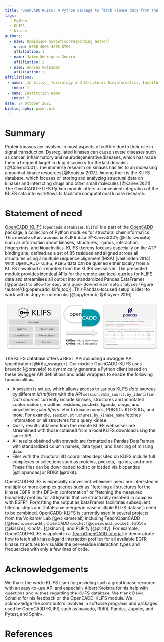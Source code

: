 ```yaml
---
title: 'OpenCADD-KLIFS: A Python package to fetch kinase data from the KLIFS database'
tags:
  - Python
  - KLIFS
  - kinase
authors:
  - name: Dominique Sydow^[corresponding author]
    orcid: 0000-0003-4205-8705
    affiliation: 1
  - name: Jaime Rodríguez-Guerra
    affiliation: 2
  - name: Andrea Volkamer
    affiliation: 1
affiliations:
 - name: _In Silico_ Toxicology and Structural Bioinformatics, Institute of Physiology, Charité – Universitätsmedizin Berlin, corporate member of Freie Universität Berlin and Humboldt-Universität zu Berlin, Augustenburger Platz 1, 13353 Berlin, Germany
   index: 1
 - name: Institution Name
   index: 2
date: 27 October 2021
bibliography: paper.bib
---
```


# Summary

Protein kinases are involved in most aspects of cell life due to their role in signal transduction. Dysregulated kinases can cause severe diseases such as cancer, inflammatory and neurodegenerative diseases, which has made them a frequent target in drug discovery for the last decades [@Cohen:2001].
The immense research on kinases has led to an increasing amount of kinase resources [@Kooistra:2017].
Among them is the KLIFS database, which focuses on storing and analyzing structural data on kinases and interacting drugs and other small molecules [@Kanev:2021].
The OpenCADD-KLIFS Python module offers a convenient integration of the KLIFS data into workflows to facilitate computational kinase research.

# Statement of need

[OpenCADD-KLIFS](https://opencadd.readthedocs.io/en/latest/databases_klifs.html) (``opencadd.databases.klifs``) is a part of the [OpenCADD](https://opencadd.readthedocs.io/) package, a collection of Python modules for structural cheminformatics.
This module offers access to KLIFS data [@Kanev:2021; @klifs_website] such as information about kinases, structures, ligands, 
interaction fingerprints, and bioactivities. 
KLIFS thereby focuses especially on the ATP binding site, defined as a set of 85 residues and aligned across all structures using a multiple sequence alignment (MSA) [vanLinden:2014].
With OpenCADD-KLIFS, KLIFS data can be queried either locally from a KLIFS download or remotely from the KLIFS webserver. 
The presented module provides identical APIs for the remote and local queries for KLIFS data and streamlines all output into 
standardized Pandas DataFrames [@pandas] to allow for easy and quick downstream data analyses (Figure \autoref{fig:opencadd_klifs_toc}). This Pandas-focused setup is ideal to work with in Jupyter notebooks [@jupyterhub; @Kluyver:2016]. 


![OpenCADD-KLIFS fetches KLIFS data [@Kanev:2021] offline from a KLIFS download or online from the KLIFS database and formats the output in user-friendly Pandas DataFrames [@pandas].\label{fig:opencadd_klifs_toc}](opencadd_klifs_toc.png)

The KLIFS database offers a REST API including a Swagger API specification [@klifs_swagger]. Our module OpenCADD-KLIFS uses bravado [@bravado] to dynamically generate a Python client based on these Swagger API definitions and adds wrappers to enable the following functionalities:

- A session is set up, which allows access to various KLIFS *data sources* by different *identifiers* with the API ``session.data_source.by_identifier``. *Data sources* currently include kinases, structures and annotated conformations, modified residues, pockets, ligands, drugs, and bioactivities; *identifiers* refer to kinase names, PDB IDs, KLIFS IDs, and more.
For example, ``session.structures.by_kinase_name`` fetches information on all structures for a query kinase.
- Query results obtained from the remote KLIFS webserver are streamlined with those obtained from a local KLIFS download using the same API.
- All results obtained with bravado are formatted as Pandas DataFrames with standardized column names, data types, and handling of missing data.
- Files with the structural 3D coordinates deposited on KLIFS include full complexes or selections such as proteins, pockets, ligands, and more. These files can be downloaded to disc or loaded via biopandas [@biopandas] or RDKit [@rdkit].

OpenCADD-KLIFS is especially convenient whenever users are interested in multiple or more complex queries such as "fetching all structures for the kinase EGFR in the DFG-in conformation" or "fetching the measured bioactivity profiles for all ligands that are structurally resolved in complex with EGFR". Formatting the output as DataFrames facilitates subsequent filtering steps and DataFrame merges in case multiple KLIFS datasets need to be combined.
OpenCADD-KLIFS is currently used in several projects from the Volkamer Lab [@volkamerlab] including TeachOpenCADD [@teachopencadd], OpenCADD-pocket [@opencadd_pocket], KiSSim [@kissim], KinoML [@kinoml], and PLIPify [@plipify].
For example, OpenCADD-KLIFS is applied in a [TeachOpenCADD tutorial](https://projects.volkamerlab.org/teachopencadd/talktorials/T012_query_klifs.html) to demonstrate how to fetch all kinase-ligand interaction profiles for all available EGFR kinase structures to visualize the per-residue interaction types and frequencies with only a few lines of code.

# Acknowledgements

We thank the whole KLIFS team for providing such a great kinase resource with an easy-to-use API and especially Albert Kooistra for his help with questions and wishes regarding the KLIFS database. 
We thank David Schaller for his feedback on the OpenCADD-KLIFS module.
We acknowledge the contributors involved in software programs and packages used by OpenCADD-KLIFS, such as bravado, RDKit, Pandas, Jupyter, and Pytest, and Sphinx. 

# References